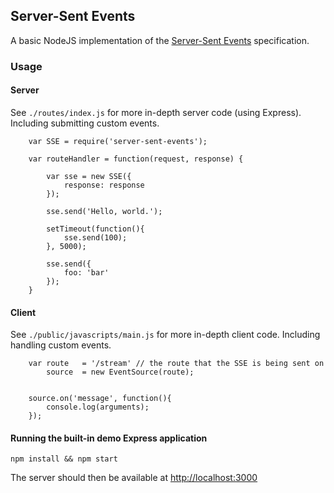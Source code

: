 ## Server-Sent Events

A basic NodeJS implementation of the [Server-Sent Events](http://www.w3.org/TR/eventsource/) specification.

### Usage

#### Server

See `./routes/index.js` for more in-depth server code (using Express). Including
submitting custom events.

```
	var SSE = require('server-sent-events');

	var routeHandler = function(request, response) {
		
		var sse = new SSE({
			response: response
		});

		sse.send('Hello, world.');

		setTimeout(function(){
			sse.send(100);
		}, 5000);

		sse.send({
			foo: 'bar'
		});
	}
```

#### Client

See `./public/javascripts/main.js` for more in-depth client code. Including
handling custom events.

```
	var route	= '/stream' // the route that the SSE is being sent on
		source	= new EventSource(route);


	source.on('message', function(){
		console.log(arguments);
	});
```


#### Running the built-in demo Express application
`npm install && npm start` 

The server should then be available at [http://localhost:3000](http://localhost:3000)
